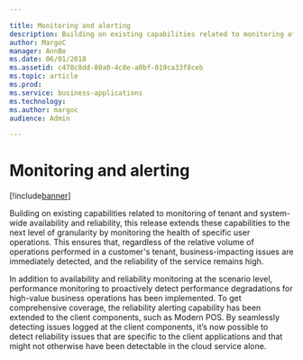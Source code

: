 ```yaml
---

title: Monitoring and alerting
description: Building on existing capabilities related to monitoring of tenant and system-wide availability and reliability, this release extends these capabilities to the next level of granularity by monitoring the health of specific user operations.
author: MargoC
manager: AnnBe
ms.date: 06/01/2018
ms.assetid: c470c8dd-80a0-4c8e-a0bf-019ca33f8ceb
ms.topic: article
ms.prod: 
ms.service: business-applications
ms.technology: 
ms.author: margoc
audience: Admin

---
```

#  Monitoring and alerting




[!include[banner](../../includes/banner.md)]

Building on existing capabilities related to monitoring of tenant and
system-wide availability and reliability, this release extends these
capabilities to the next level of granularity by monitoring the health of
specific user operations. This ensures that, regardless of the relative volume
of operations performed in a customer's tenant, business-impacting issues are
immediately detected, and the reliability of the service remains high.

In addition to availability and reliability monitoring at the scenario level,
performance monitoring to proactively detect performance degradations for
high-value business operations has been implemented. To get comprehensive
coverage, the reliability alerting capability has been extended to the client
components, such as Modern POS. By seamlessly detecting issues logged at the
client components, it’s now possible to detect reliability issues that are
specific to the client applications and that might not otherwise have been
detectable in the cloud service alone.
